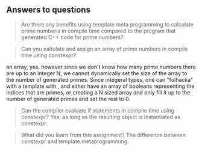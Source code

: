 ## Answers to questions

> Are there any benefits using template meta programming to calculate prime numberis in compile time compared to the program that generated C++ code for prime numbers?


> Can you caltulate and assign an array of prime numbers in compile time using constexpr?

an array, yes. however since we don't know how many prime numbers there are up to an integer N, we cannot dynamically set the size of the array to the number of generated primes. Since integeral types, one can "fulhacka" with a template with <int N>, and either have an array of booleans representing the indices that are primes, or creating a N sized array and only fill it up to the number of generated primes and set the rest to 0.

> Can the compiler evaluate if statements in compile time using constexpr?
Yes, as long as the resulting object is instantiated as constexpr. 

> What did you learn from this assignment?
The difference between constexpr and template metaprogramming. 